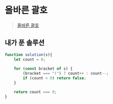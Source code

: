 # 올바른 괄호

> [올바른 괄호](https://school.programmers.co.kr/learn/courses/30/lessons/12909)

## 내가 푼 솔루션

```js
function solution(s){
    let count = 0;
    
    for (const bracket of s) {
        (bracket === "(") ? count++ : count--;
        if (count < 0) return false;
    }

    return count === 0;
}
```